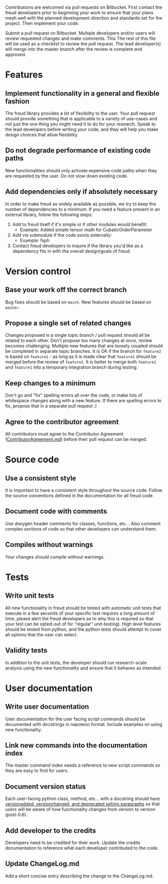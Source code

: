 Contributions are welcomed via pull requests on Bitbucket. First contact the freud developers prior to beginning
your work to ensure that your plans mesh well with the planned development direction and standards set for the project.
Then implement your code.

Submit a pull request on Bitbucket. Multiple developers and/or users will review requested changes and make comments.
This The rest of this file will be used as a checklist to review the pull request. The lead developer(s) will merge into
the master branch after the review is complete and approved.

# Features

## Implement functionality in a general and flexible fashion

The freud library provides a lot of flexibility to the user. Your pull request should provide something that is
applicable to a variety of use-cases and not just the one thing you might need it to do for your research. Speak to the
lead developers before writing your code, and they will help you make design choices that allow flexibility.

## Do not degrade performance of existing code paths

New functionalities should only activate expensive code paths when they are requested by the user. Do not slow down
existing code.

## Add dependencies only if absolutely necessary

In order to make freud as widely available as possible, we try to keep the number of dependencies to a minimum. If you
need a feature present in an external library, follow the following steps:

1. Add to freud itself if it's simple or if other modules would benefit:
    * Example: Added simple tensor math for CubaticOrderParameter
2. Add via submodule if the code exists externally:
    * Example: fsph
3. Contact freud developers to inquire if the library you'd like as a dependency fits in with the overall design/goals
of freud.

# Version control

## Base your work off the correct branch

Bug fixes should be based on `maint`. New features should be based on `master`.

## Propose a single set of related changes

Changes proposed in a single topic branch / pull request should all be related to each other. Don't propose too
many changes at once, review becomes challenging. Multiple new features that are loosely coupled should be completed
in separate topic branches. It is OK if the branch for `feature2` is based on `feature1` - as long as it is made clear
that `feature1` should be merged before the review of `feature2`. It is better to merge both `feature1` and `feature1`
into a temporary integration branch during testing.

## Keep changes to a minimum

Don't go and "fix" spelling errors all over the code, or make lots of whitespace changes along with a new feature.
If there are spelling errors to fix, propose that in a separate pull request :)

## Agree to the contributor agreement

All contributors must agree to the Contributor Agreement ([ContributorAgreement.md](ContributorAgreement.md))
before their pull request can be merged.

# Source code

## Use a consistent style

It is important to have a consistent style throughout the source code. Follow
the source conventions defined in the documentation for all freud code.

## Document code with comments

Use doxygen header comments for classes, functions, etc... Also comment complex sections of code so that other
developers can understand them.

## Compiles without warnings

Your changes should compile without warnings.

# Tests

## Write unit tests

All new functionality in freud should be tested with automatic unit tests that execute in a few seconds (if your
specific test requires a long amount of time, please alert the freud developers as to why this is required so that
your test can be opted-out of for "regular" unit-testing). High level features should be tested from python, and the
python tests should attempt to cover all options that the user can select.

## Validity tests

In addition to the unit tests, the developer should run research-scale analysis using the new functionality and
ensure that it behaves as intended.

# User documentation

## Write user documentation

User documentation for the user facing script commands should be documented with docstrings in napoleon format.
Include examples on using new functionality.

## Link new commands into the documentation index

The master command index needs a reference to new script commands so they are easy to find for users.

## Document version status

Each user-facing python class, method, etc... with a docstring should have [versionadded, versionchanged, and
deprecated sphinx paragraphs](http://www.sphinx-doc.org/en/stable/markup/para.html) so that users will be aware of
how functionality changes from version to version (post-0.6).

## Add developer to the credits

Developers need to be credited for their work. Update the credits documentation to reference what each developer
contributed to the code.

## Update ChangeLog.md

Add a short concise entry describing the change to the ChangeLog.md.
